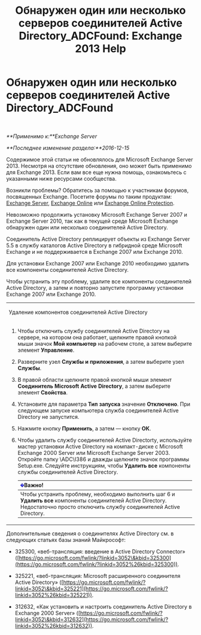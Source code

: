﻿---
title: 'Обнаружен один или несколько серверов соединителей Active Directory_ADCFound: Exchange 2013 Help'
TOCTitle: Обнаружен один или несколько серверов соединителей Active Directory_ADCFound
ms:assetid: a874f51f-09a2-4a76-9695-d61fb1ee6c1c
ms:mtpsurl: https://technet.microsoft.com/ru-ru/library/ms.exch.setupreadiness.adcfound(v=EXCHG.150)
ms:contentKeyID: 50488808
ms.date: 05/22/2018
mtps_version: v=EXCHG.150
ms.translationtype: MT
---

# Обнаружен один или несколько серверов соединителей Active Directory\_ADCFound

 

_**Применимо к:**Exchange Server_

_**Последнее изменение раздела:**2016-12-15_

Содержимое этой статьи не обновлялось для Microsoft Exchange Server 2013. Несмотря на отсутствие обновления, оно может быть применимо для Exchange 2013. Если вам все еще нужна помощь, ознакомьтесь с указанными ниже ресурсами сообщества.

Возникли проблемы? Обратитесь за помощью к участникам форумов, посвященных Exchange. Посетите форумы по таким продуктам: [Exchange Server](https://go.microsoft.com/fwlink/p/?linkid=60612), [Exchange Online](https://go.microsoft.com/fwlink/p/?linkid=267542) или [Exchange Online Protection](https://go.microsoft.com/fwlink/p/?linkid=285351).

Невозможно продолжить установку Microsoft Exchange Server 2007 и Exchange Server 2010, так как в текущей среде Microsoft Exchange обнаружен один или несколько соединителей Active Directory.

Соединитель Active Directory реплицирует объекты из Exchange Server 5.5 в службу каталогов Active Directory в гибридной среде Microsoft Exchange и не поддерживается в Exchange 2007 или Exchange 2010.

Для установки Exchange 2007 или Exchange 2010 необходимо удалить все компоненты соединителей Active Directory.

Чтобы устранить эту проблему, удалите все компоненты соединителей Active Directory, а затем и повторно запустите программу установки Exchange 2007 или Exchange 2010.


<table>
<colgroup>
<col style="width: 100%" />
</colgroup>
<tbody>
<tr class="odd">
<td><p>Удаление компонентов соединителей Active Directory</p></td>
</tr>
<tr class="even">
<td><ol>
<li><p>Чтобы отключить службу соединителей Active Directory на сервере, на котором она работает, щелкните правой кнопкой мыши значок <strong>Мой компьютер</strong> на рабочем столе, а затем выберите элемент <strong>Управление</strong>.</p></li>
<li><p>Разверните узел <strong>Службы и приложения</strong>, а затем выберите узел <strong>Службы</strong>.</p></li>
<li><p>В правой области щелкните правой кнопкой мыши элемент <strong>Соединитель Microsoft Active Directory</strong>, а затем выберите элемент <strong>Свойства</strong>.</p></li>
<li><p>Установите для параметра <strong>Тип запуска</strong> значение <strong>Отключено</strong>. При следующем запуске компьютера служба соединителей Active Directory не запустится.</p></li>
<li><p>Нажмите кнопку <strong>Применить</strong>, а затем — кнопку <strong>ОК</strong>.</p></li>
<li><p>Чтобы удалить службу соединителей Active Directorty, используйте мастер установки Active Directory на компакт-диске с Microsoft Exchange 2000 Server или Microsoft Exchange Server 2003. Откройте папку \ADC\I386 и дважды щелкните значок программы Setup.exe. Следуйте инструкциям, чтобы <strong>Удалить все</strong> компоненты службы соединителей Active Directory.</p>
<table>
<thead>
<tr class="header">
<th><img src="images/Dd876857.important(EXCHG.150).gif" title="Важно" alt="Важно" />Важно!</th>
</tr>
</thead>
<tbody>
<tr class="odd">
<td>Чтобы устранить проблему, необходимо выполнить шаг 6 и <strong>Удалить все</strong> компоненты соединителей Active Directory. Недостаточно просто отключить службу соединителей Active Directory.</td>
</tr>
</tbody>
</table>

</li>
</ol></td>
</tr>
</tbody>
</table>


Дополнительные сведения о соединителях Active Directory см. в следующих статьях базы знаний Майкрософт:

  - 325300, «веб-трансляция: введение в Active Directory Connector» ([https://go.microsoft.com/fwlink/?linkid=3052\&kbid=325300](https://go.microsoft.com/fwlink/?linkid=3052%26kbid=325300)).

  - 325221, «веб-трансляция: Microsoft расширенного соединителя Active Directory» ([https://go.microsoft.com/fwlink/?linkid=3052\&kbid=325221](https://go.microsoft.com/fwlink/?linkid=3052%26kbid=325221)).

  - 312632, «Как установить и настроить соединитель Active Directory в Exchange 2000 Server» ([https://go.microsoft.com/fwlink/?linkid=3052\&kbid=312632](https://go.microsoft.com/fwlink/?linkid=3052%26kbid=312632)).

